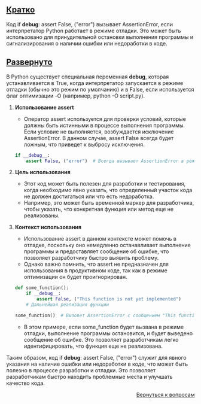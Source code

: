 ## <u>Кратко</u>

Код if __debug__: assert False, ("error") вызывает AssertionError, если интерпретатор Python работает в режиме отладки.
Это может быть использовано для принудительной остановки выполнения программы и сигнализирования о наличии ошибки или
недоработки в коде.

## <u>Развернуто</u>

В Python существует специальная переменная __debug__, которая устанавливается в True, когда интерпретатор запускается в
режиме отладки (обычно это режим по умолчанию) и в False, если используется флаг оптимизации -O
(например, python -O script.py).

1. **Использование assert**
    - Оператор assert используется для проверки условий, которые должны быть истинными в процессе выполнения программы.
      Если условие не выполняется, возбуждается исключение AssertionError. В данном случае, assert False всегда будет
      ложным, что приведет к выбросу исключения.
    ```Python
    if __debug__:
        assert False, ("error")  # Всегда вызывает AssertionError в режиме отладки
    ```

2. **Цель использования**
    - Этот код может быть полезен для разработки и тестирования, когда необходимо явно указать, что определенный
      участок кода не должен достигаться или что есть недоработка.
    - Например, это может быть временной маркер для разработчика, чтобы указать, что конкретная функция или метод еще
      не реализованы.

3. **Контекст использования**
    - Использование assert в данном контексте может помочь в отладке, поскольку оно немедленно останавливает выполнение
      программы и предоставляет сообщение об ошибке, что позволяет разработчику быстро выявить проблему.
    - Однако важно помнить, что assert не предназначен для использования в продуктивном коде, так как в режиме
      оптимизации он будет проигнорирован.
    ```Python
    def some_function():
        if __debug__:
            assert False, ("This function is not yet implemented")
        # Дальнейшая реализация функции

    some_function()  # Вызовет AssertionError с сообщением "This function is not yet implemented"
    ```
    - В этом примере, если some_function будет вызвана в режиме отладки, выполнение программы остановится, и будет
      выведено сообщение об ошибке. Это позволяет разработчикам легко идентифицировать, что функция еще не реализована.

Таким образом, код if __debug__: assert False, ("error") служит для явного указания на наличие ошибки или недоработки
в коде, что может быть полезно в процессе разработки и отладки. Это позволяет разработчикам быстро находить проблемные
места и улучшать качество кода.

<div align="right">

[Вернуться к вопросам](../Вопросы.md)

</div>
